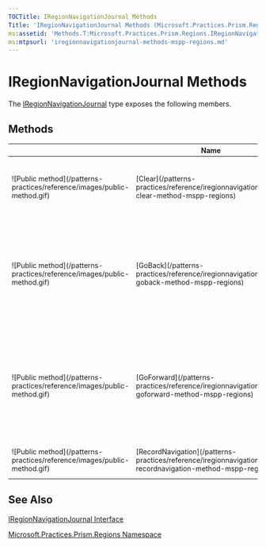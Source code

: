 ```yaml
---
TOCTitle: IRegionNavigationJournal Methods
Title: 'IRegionNavigationJournal Methods (Microsoft.Practices.Prism.Regions)'
ms:assetid: 'Methods.T:Microsoft.Practices.Prism.Regions.IRegionNavigationJournal'
ms:mtpsurl: 'iregionnavigationjournal-methods-mspp-regions.md'
---
```



# IRegionNavigationJournal Methods

The [IRegionNavigationJournal](/patterns-practices/reference/iregionnavigationjournal-interface-mspp-regions) type exposes the following members.

## Methods


<table>

<thead>
<tr class="header">
<th> </th>
<th>Name</th>
<th>Description</th>
</tr>
</thead>
<tbody>
<tr class="odd">
<td>![Public method](/patterns-practices/reference/images/public-method.gif)</td>
<td>[Clear](/patterns-practices/reference/iregionnavigationjournal-clear-method-mspp-regions)</td>
<td><div class="summary">
Clears the journal of current, back, and forward navigation histories.
</div></td>
</tr>
<tr class="even">
<td>![Public method](/patterns-practices/reference/images/public-method.gif)</td>
<td>[GoBack](/patterns-practices/reference/iregionnavigationjournal-goback-method-mspp-regions)</td>
<td><div class="summary">
Navigates to the most recent entry in the back navigation history, or does nothing if no entry exists in back navigation.
</div></td>
</tr>
<tr class="odd">
<td>![Public method](/patterns-practices/reference/images/public-method.gif)</td>
<td>[GoForward](/patterns-practices/reference/iregionnavigationjournal-goforward-method-mspp-regions)</td>
<td><div class="summary">
Navigates to the most recent entry in the forward navigation history, or does nothing if no entry exists in forward navigation.
</div></td>
</tr>
<tr class="even">
<td>![Public method](/patterns-practices/reference/images/public-method.gif)</td>
<td>[RecordNavigation](/patterns-practices/reference/iregionnavigationjournal-recordnavigation-method-mspp-regions)</td>
<td><div class="summary">
Records the navigation to the entry..
</div></td>
</tr>
</tbody>
</table>

## See Also

[IRegionNavigationJournal Interface](/patterns-practices/reference/iregionnavigationjournal-interface-mspp-regions)

[Microsoft.Practices.Prism.Regions Namespace](/patterns-practices/reference/mspp-regions-namespace)
